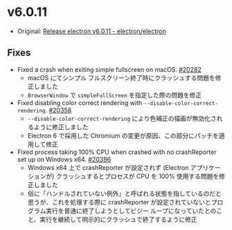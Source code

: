 # v6.0.11

- Original: [Release electron v6.0.11 - electron/electron](https://github.com/electron/electron/releases/tag/v6.0.11)

## Fixes

- Fixed a crash when exiting simple fullscreen on macOS. [#20282](https://github.com/electron/electron/pull/20282)
  - macOS にてシンプル フルスクリーン終了時にクラッシュする問題を修正しました
  - `BrowserWindow` で `simpleFullScreen` を指定した際の問題を修正
- Fixed disabling color correct rendering with `--disable-color-correct-rendering`. [#20358](https://github.com/electron/electron/pull/20358)
  - `--disable-color-correct-rendering` により色補正の描画が無効化されるように修正しました
  - Electron 6 で採用した Chromium の変更が原因、この部分にパッチを適用して修正
- Fixed process taking 100% CPU when crashed with no crashReporter set up on Windows x64. [#20396](https://github.com/electron/electron/pull/20396)
  - Windows x64 上で crashReporter が設定されず (Electron アプリケーションが) クラッシュするとプロセスが CPU を 100% 使用する問題を修正しました
  - 俗に「ハンドルされていない例外」と呼ばれる状態を指しているのだと思うが、これを処理する際に crashReporter が設定されていないとプログラム実行を普通に終了しようとしてビジー ループになっていたとのこと、実行を継続して明示的にクラッシュで終了するように修正
